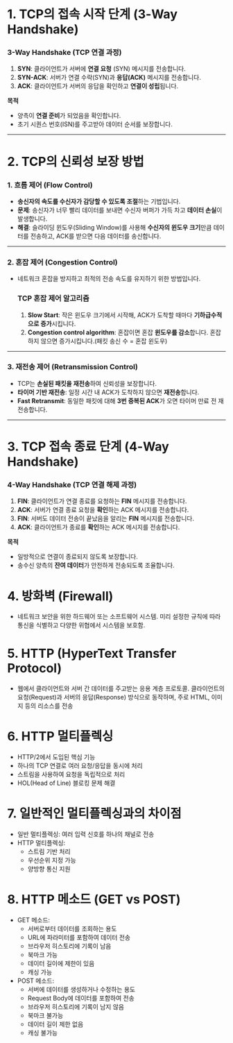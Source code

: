 # 1. TCP의 접속 시작 단계 (3-Way Handshake)

### **3-Way Handshake (TCP 연결 과정)**

1. **SYN**: 클라이언트가 서버에 **연결 요청** (SYN) 메시지를 전송합니다.
2. **SYN-ACK**: 서버가 연결 수락(SYN)과 **응답(ACK)** 메시지를 전송합니다.
3. **ACK**: 클라이언트가 서버의 응답을 확인하고 **연결이 성립**됩니다.

**목적**

- 양측이 **연결 준비**가 되었음을 확인합니다.
- 초기 시퀀스 번호(ISN)를 주고받아 데이터 순서를 보장합니다.

---

# 2. TCP의 신뢰성 보장 방법

### 1. 흐름 제어 (Flow Control)

- **송신자의 속도를 수신자가 감당할 수 있도록 조절**하는 기법입니다.
- **문제**: 송신자가 너무 빨리 데이터를 보내면 수신자 버퍼가 가득 차고 **데이터 손실**이 발생합니다.
- **해결**: 슬라이딩 윈도우(Sliding Window)를 사용해 **수신자의 윈도우 크기**만큼 데이터를 전송하고, ACK를 받으면 다음 데이터를 송신합니다.

---

### 2. 혼잡 제어 (Congestion Control)

- 네트워크 혼잡을 방지하고 최적의 전송 속도를 유지하기 위한 방법입니다.
    
    ### TCP 혼잡 제어 알고리즘
    
    1. **Slow Start**: 작은 윈도우 크기에서 시작해, ACK가 도착할 때마다 **기하급수적으로 증가**시킵니다.
    2. **Congestion control algorithm**: 혼잡이면 혼잡 **윈도우를 감소**합니다. 혼잡하지 않으면 증가시킵니다.(패킷 송신 수 = 혼잡 윈도우)

---

### 3. 재전송 제어 (Retransmission Control)

- TCP는 **손실된 패킷을 재전송**하여 신뢰성을 보장합니다.
- **타이머 기반 재전송**: 일정 시간 내 ACK가 도착하지 않으면 **재전송**합니다.
- **Fast Retransmit**: 동일한 패킷에 대해 **3번 중복된 ACK**가 오면 타이머 만료 전 재전송합니다.

---

# 3. TCP 접속 종료 단계 (4-Way Handshake)

### **4-Way Handshake (TCP 연결 해제 과정)**

1. **FIN**: 클라이언트가 연결 종료를 요청하는 **FIN** 메시지를 전송합니다.
2. **ACK**: 서버가 연결 종료 요청을 **확인**하는 ACK 메시지를 전송합니다.
3. **FIN**: 서버도 데이터 전송이 끝났음을 알리는 **FIN** 메시지를 전송합니다.
4. **ACK**: 클라이언트가 종료를 **확인**하는 ACK 메시지를 전송합니다.

**목적**

- 일방적으로 연결이 종료되지 않도록 보장합니다.
- 송수신 양측의 **잔여 데이터**가 안전하게 전송되도록 조율합니다.

# 4. 방화벽 (Firewall)

- 네트워크 보안을 위한 하드웨어 또는 소프트웨어 시스템. 미리 설정한 규칙에 따라 통신을 식별하고 다양한 위협에서 시스템을 보호함.


# 5. HTTP (HyperText Transfer Protocol)

- 웹에서 클라이언트와 서버 간 데이터를 주고받는 응용 계층 프로토콜. 클라이언트의 요청(Request)과 서버의 응답(Response) 방식으로 동작하며, 주로 HTML, 이미지 등의 리소스를 전송

# 6. HTTP 멀티플렉싱

- HTTP/2에서 도입된 핵심 기능
- 하나의 TCP 연결로 여러 요청/응답을 동시에 처리
- 스트림을 사용하여 요청을 독립적으로 처리
- HOL(Head of Line) 블로킹 문제 해결

# 7. 일반적인 멀티플렉싱과의 차이점

- 일반 멀티플렉싱: 여러 입력 신호를 하나의 채널로 전송
- HTTP 멀티플렉싱:
    - 스트림 기반 처리
    - 우선순위 지정 가능
    - 양방향 통신 지원

# 8. HTTP 메소드 (GET vs POST)

- GET 메소드:
    - 서버로부터 데이터를 조회하는 용도
    - URL에 파라미터를 포함하여 데이터 전송
    - 브라우저 히스토리에 기록이 남음
    - 북마크 가능
    - 데이터 길이에 제한이 있음
    - 캐싱 가능
- POST 메소드:
    - 서버에 데이터를 생성하거나 수정하는 용도
    - Request Body에 데이터를 포함하여 전송
    - 브라우저 히스토리에 기록이 남지 않음
    - 북마크 불가능
    - 데이터 길이 제한 없음
    - 캐싱 불가능
